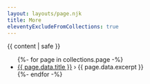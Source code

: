 ```yaml
---
layout: layouts/page.njk
title: More
eleventyExcludeFromCollections: true
---
```


{{ content | safe }}


<ul>
{%- for page in collections.page -%}
<li><a href="{{page.url}}">{{ page.data.title }}</a> › {{ page.data.excerpt }}</li>
{%- endfor -%}
</ul>